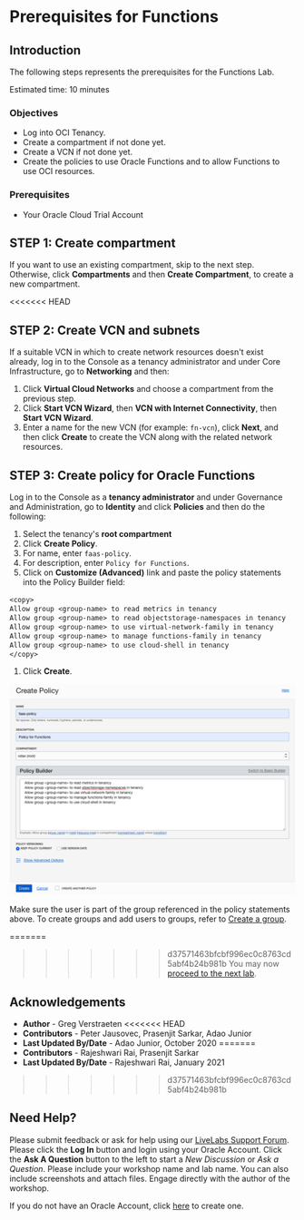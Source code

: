 # Prerequisites for Functions

## Introduction

The following steps represents the prerequisites for the Functions Lab.

Estimated time: 10 minutes

### Objectives

- Log into OCI Tenancy.
- Create a compartment if not done yet.
- Create a VCN if not done yet.
- Create the policies to use Oracle Functions and to allow Functions to use OCI resources.

### Prerequisites

- Your Oracle Cloud Trial Account

## **STEP 1:** Create compartment

If you want to use an existing compartment, skip to the next step. Otherwise, click **Compartments** and then **Create Compartment**, to create a new compartment.

<<<<<<< HEAD
## **STEP 2:** Create VCN and subnets

If a suitable VCN in which to create network resources doesn't exist already, log in to the Console as a tenancy administrator and under Core Infrastructure, go to **Networking** and then:

1. Click **Virtual Cloud Networks** and choose a compartment from the previous step.
1. Click **Start VCN Wizard**, then **VCN with Internet Connectivity**, then **Start VCN Wizard**.
1. Enter a name for the new VCN (for example: `fn-vcn`), click **Next**, and then click **Create** to create the VCN along with the related network resources.

## **STEP 3:** Create policy for Oracle Functions

Log in to the Console as a **tenancy administrator** and under Governance and Administration, go to **Identity** and click **Policies** and then do the following:

1. Select the tenancy's **root compartment**
1. Click **Create Policy**.
1. For name, enter `faas-policy`.
1. For description, enter `Policy for Functions`.
1. Click on **Customize (Advanced)** link and paste the policy statements into the Policy Builder field:

  ```
  <copy>
  Allow group <group-name> to read metrics in tenancy
  Allow group <group-name> to read objectstorage-namespaces in tenancy
  Allow group <group-name> to use virtual-network-family in tenancy
  Allow group <group-name> to manage functions-family in tenancy
  Allow group <group-name> to use cloud-shell in tenancy
  </copy>
  ```

1. Click **Create**.

![Create policy](./images/create-policy.png)

Make sure the user is part of the group referenced in the policy statements above. To create groups and add users to groups, refer to [Create a group](https://docs.cloud.oracle.com/en-us/iaas/Content/Identity/Tasks/managinggroups.htm#To).

=======
>>>>>>> d37571463bfcbf996ec0c8763cd5abf4b24b981b
You may now [proceed to the next lab](#next).

## Acknowledgements

- **Author** - Greg Verstraeten
<<<<<<< HEAD
- **Contributors** -  Peter Jausovec, Prasenjit Sarkar, Adao Junior
- **Last Updated By/Date** - Adao Junior, October 2020
=======
- **Contributors** -  Rajeshwari Rai, Prasenjit Sarkar
- **Last Updated By/Date** - Rajeshwari Rai, January 2021
>>>>>>> d37571463bfcbf996ec0c8763cd5abf4b24b981b

## Need Help?

Please submit feedback or ask for help using our [LiveLabs Support Forum](https://community.oracle.com/tech/developers/categories/livelabsdiscussions). Please click the **Log In** button and login using your Oracle Account. Click the **Ask A Question** button to the left to start a *New Discussion* or *Ask a Question*.  Please include your workshop name and lab name.  You can also include screenshots and attach files.  Engage directly with the author of the workshop.

If you do not have an Oracle Account, click [here](https://profile.oracle.com/myprofile/account/create-account.jspx) to create one.
